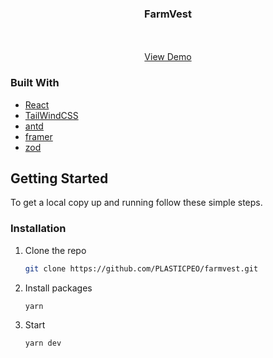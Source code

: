 <p align="center">

  <h3 align="center">FarmVest</h3>

  <p align="center">
    <br />
    <br />
    <a href="https://farrmvest.netlify.app/">View Demo</a>
  </p>
</p>

### Built With

- [React](https://react.dev/)
- [TailWindCSS](https://tailwindcss.com/)
- [antd](https://ant.design/)
- [framer](https://www.framer.com/motion/)
- [zod](https://zod.dev/)

## Getting Started

To get a local copy up and running follow these simple steps.

### Installation

1. Clone the repo
   ```sh
   git clone https://github.com/PLASTICPEO/farmvest.git
   ```
2. Install packages
   ```sh
   yarn
   ```
3. Start
   ```sh
   yarn dev
   ```
